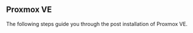 <a name="readme-top"></a>

## Proxmox VE

  <p align="left">
  The following steps guide you through the post installation of Proxmox VE.
  </p>
